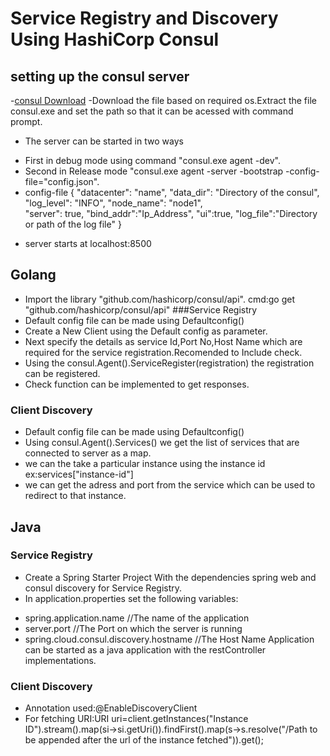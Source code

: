 
# Service Registry and Discovery Using HashiCorp Consul

## setting up the consul server
 -[consul Download](https://developer.hashicorp.com/consul/downloads?host=www.consul.io)
 -Download the file based on required os.Extract the file consul.exe and set the path so that it can be acessed with command prompt.
 - The server can be started in two ways
 + First in debug mode using command "consul.exe agent -dev".
 + Second in Release mode "consul.exe agent -server -bootstrap -config-file="config.json".
 + config-file
  {
  "datacenter": "name",
  "data_dir": "Directory of the consul", 
  "log_level": "INFO", 
  "node_name": "node1",  
  "server": true,
  "bind_addr":"Ip_Address",
  "ui":true,
  "log_file":"Directory or path of the log file"
}
- server starts at localhost:8500

## Golang

- Import the library "github.com/hashicorp/consul/api".
cmd:go get "github.com/hashicorp/consul/api"
###Service Registry
- Default config file can be made using Defaultconfig()
- Create a New Client using the Default config as parameter.
- Next specify the details as service Id,Port No,Host Name which are required for the service registration.Recomended to Include check.
- Using the consul.Agent().ServiceRegister(registration) the registration can be registered.
- Check function can be implemented to get responses.
### Client Discovery
- Default config file can be made using Defaultconfig()
- Using consul.Agent().Services() we get the list of services that are connected to server as a map.
- we can the take a particular instance using the instance id 
ex:services["instance-id"]
- we can get the adress and port from the service which can be used to redirect to that instance.

## Java

### Service Registry
- Create a Spring Starter Project With the dependencies spring web and consul discovery for Service Registry.
- In application.properties set the following variables:
+ spring.application.name //The name of the application 
+ server.port //The Port on which the server is running
+ spring.cloud.consul.discovery.hostname //The Host Name 
Application can be started as a java application with the restController implementations.

### Client Discovery
- Annotation used:@EnableDiscoveryClient
- For fetching URI:URI uri=client.getInstances("Instance ID").stream().map(si->si.getUri()).findFirst().map(s->s.resolve("/Path to be appended after the url of the instance fetched")).get();


